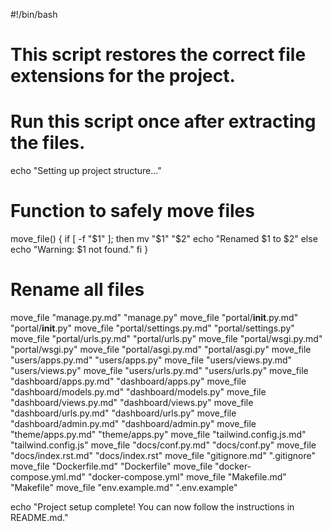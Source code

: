 #!/bin/bash
# This script restores the correct file extensions for the project.
# Run this script once after extracting the files.
echo "Setting up project structure..."

# Function to safely move files
move_file() {
  if [ -f "$1" ]; then
    mv "$1" "$2"
    echo "Renamed $1 to $2"
  else
    echo "Warning: $1 not found."
  fi
}

# Rename all files
move_file "manage.py.md" "manage.py"
move_file "portal/__init__.py.md" "portal/__init__.py"
move_file "portal/settings.py.md" "portal/settings.py"
move_file "portal/urls.py.md" "portal/urls.py"
move_file "portal/wsgi.py.md" "portal/wsgi.py"
move_file "portal/asgi.py.md" "portal/asgi.py"
move_file "users/apps.py.md" "users/apps.py"
move_file "users/views.py.md" "users/views.py"
move_file "users/urls.py.md" "users/urls.py"
move_file "dashboard/apps.py.md" "dashboard/apps.py"
move_file "dashboard/models.py.md" "dashboard/models.py"
move_file "dashboard/views.py.md" "dashboard/views.py"
move_file "dashboard/urls.py.md" "dashboard/urls.py"
move_file "dashboard/admin.py.md" "dashboard/admin.py"
move_file "theme/apps.py.md" "theme/apps.py"
move_file "tailwind.config.js.md" "tailwind.config.js"
move_file "docs/conf.py.md" "docs/conf.py"
move_file "docs/index.rst.md" "docs/index.rst"
move_file "gitignore.md" ".gitignore"
move_file "Dockerfile.md" "Dockerfile"
move_file "docker-compose.yml.md" "docker-compose.yml"
move_file "Makefile.md" "Makefile"
move_file "env.example.md" ".env.example"

echo "Project setup complete! You can now follow the instructions in README.md."
